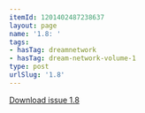 ```yaml
---
itemId: 1201402487238637
layout: page
name: '1.8: '
tags:
- hasTag: dreamnetwork
- hasTag: dream-network-volume-1
type: post
urlSlug: '1.8'
---
```

<a href="files/pdfs/Volume_1/1.8_Dream_Network_Bulletin_Vol.1_No.8.pdf" download="">Download issue 1.8</a>